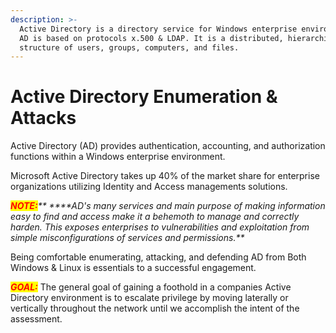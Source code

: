 ```yaml
---
description: >-
  Active Directory is a directory service for Windows enterprise environments.
  AD is based on protocols x.500 & LDAP. It is a distributed, hierarchical
  structure of users, groups, computers, and files.
---
```


# Active Directory Enumeration & Attacks

Active Directory (AD) provides authentication, accounting, and authorization functions within a Windows enterprise environment.

Microsoft Active Directory takes up 40% of the market share for enterprise organizations utilizing Identity and Access managements solutions.&#x20;

_<mark style="color:red;">**NOTE:**</mark>** ****AD's many services and main purpose of making information easy to find and access make it a behemoth to manage and correctly harden. This exposes enterprises to vulnerabilities and exploitation from simple misconfigurations of services and permissions.**_



Being comfortable enumerating, attacking, and defending AD from Both Windows & Linux is essentials to a successful engagement.

_<mark style="color:red;">**GOAL:**</mark>_ The general goal of gaining a foothold in a companies Active Directory environment is to escalate privilege by moving laterally or vertically throughout the network until we accomplish the intent of the assessment.

